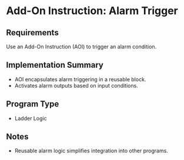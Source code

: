 # Add-On Instruction: Alarm Trigger

## Requirements
Use an Add-On Instruction (AOI) to trigger an alarm condition.

## Implementation Summary
- AOI encapsulates alarm triggering in a reusable block.
- Activates alarm outputs based on input conditions.

## Program Type
- Ladder Logic

## Notes
- Reusable alarm logic simplifies integration into other programs.
